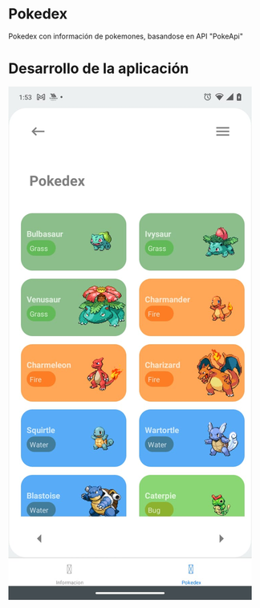 # Pokedex
Pokedex con información de pokemones, basandose en API "PokeApi"

<H1>Desarrollo de la aplicación</H1>
<img src="https://github.com/cbryanalfonso/Pokedex/blob/main/images/1.jpeg">

